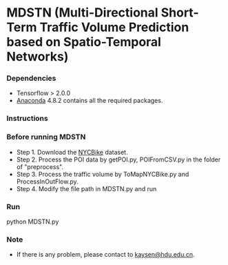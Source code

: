 # MDSTN (Multi-Directional Short-Term Traffic Volume Prediction based on Spatio-Temporal Networks)

### Dependencies
* Tensorflow > 2.0.0
* [Anaconda](https://www.anaconda.com/) 4.8.2 contains all the required packages.

### Instructions

### Before running MDSTN
* Step 1. Download the [NYCBike](https://data.cityofnewyork.us/) dataset.
* Step 2. Process the POI data by getPOI.py, POIFromCSV.py in the folder of "preprocess".
* Step 3. Process the traffic volume by ToMapNYCBike.py and ProcessInOutFlow.py.
* Step 4. Modify the file path in MDSTN.py and run

### Run
  python MDSTN.py

### Note
* If there is any problem, please contact to kaysen@hdu.edu.cn.
